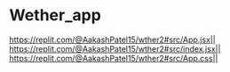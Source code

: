 # Wether_app

https://replit.com/@AakashPatel15/wther2#src/App.jsx||
https://replit.com/@AakashPatel15/wther2#src/index.jsx||
https://replit.com/@AakashPatel15/wther2#src/App.css||
